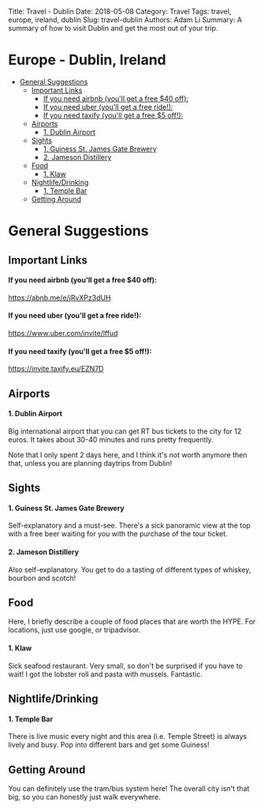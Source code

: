 Title: Travel - Dublin
Date: 2018-05-08
Category: Travel
Tags: travel, europe, ireland, dublin
Slug: travel-dublin
Authors: Adam Li
Summary: A summary of how to visit Dublin and get the most out of your trip.

# Europe - Dublin, Ireland
<!-- MarkdownTOC autolink="true" -->

- [General Suggestions](#general-suggestions)
    - [Important Links](#important-links)
        - [If you need airbnb \(you'll get a free $40 off\):](#if-you-need-airbnb-youll-get-a-free-%2440-off)
        - [If you need uber \(you'll get a free ride!\):](#if-you-need-uber-youll-get-a-free-ride)
        - [If you need taxify \(you'll get a free $5 off!\):](#if-you-need-taxify-youll-get-a-free-%245-off)
    - [Airports](#airports)
        - [1. Dublin Airport](#1-dublin-airport)
    - [Sights](#sights)
        - [1. Guiness St. James Gate Brewery](#1-guiness-st-james-gate-brewery)
        - [2. Jameson Distillery](#2-jameson-distillery)
    - [Food](#food)
        - [1. Klaw](#1-klaw)
    - [Nightlife/Drinking](#nightlifedrinking)
        - [1. Temple Bar](#1-temple-bar)
    - [Getting Around](#getting-around)

<!-- /MarkdownTOC -->

# General Suggestions

## Important Links
#### If you need airbnb (you'll get a free $40 off):
<a href="https://abnb.me/e/jRvXPz3dUH">https://abnb.me/e/jRvXPz3dUH</a>
#### If you need uber (you'll get a free ride!):
<a href="https://www.uber.com/invite/lffud">https://www.uber.com/invite/lffud</a>
#### If you need taxify (you'll get a free $5 off!):
<a href="https://invite.taxify.eu/EZN7D">https://invite.taxify.eu/EZN7D</a>

## Airports
#### 1. Dublin Airport 
Big international airport that you can get RT bus tickets to the city for 12 euros. It takes about 30-40 minutes and runs pretty frequently.

Note that I only spent 2 days here, and I think it's not worth anymore then that, unless you are planning daytrips from Dublin!

## Sights
#### 1. Guiness St. James Gate Brewery
Self-explanatory and a must-see. There's a sick panoramic view at the top with a free beer waiting for you with the purchase of the tour ticket.

#### 2. Jameson Distillery
Also self-explanatory. You get to do a tasting of different types of whiskey, bourbon and scotch! 

## Food
Here, I briefly describe a couple of food places that are worth the HYPE. For locations, just use google, or tripadvisor.

#### 1. Klaw
Sick seafood restaurant. Very small, so don't be surprised if you have to wait! I got the lobster roll and pasta with mussels. Fantastic.

## Nightlife/Drinking
#### 1. Temple Bar
There is live music every night and this area (i.e. Temple Street) is always lively and busy. Pop into different bars and get some Guiness!

## Getting Around
You can definitely use the tram/bus system here! The overall city isn't that big, so you can honestly just walk everywhere.
